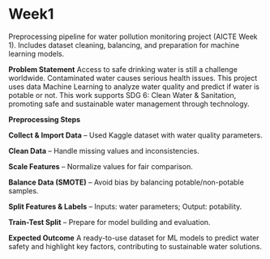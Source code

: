 # Week1
Preprocessing pipeline for water pollution monitoring project (AICTE Week 1). Includes dataset cleaning, balancing, and preparation for machine learning models.


**Problem Statement**
Access to safe drinking water is still a challenge worldwide. Contaminated water causes serious health issues. This project uses data Machine Learning to analyze water quality and predict if water is potable or not.
This work supports SDG 6: Clean Water & Sanitation, promoting safe and sustainable water management through technology.

**Preprocessing Steps**

**Collect & Import Data** – Used Kaggle dataset with water quality parameters.

**Clean Data** – Handle missing values and inconsistencies. 

**Scale Features** – Normalize values for fair comparison.

**Balance Data (SMOTE)** – Avoid bias by balancing potable/non-potable samples.

**Split Features & Labels** – Inputs: water parameters; Output: potability.

**Train-Test Split** – Prepare for model building and evaluation.

**Expected Outcome**
A ready-to-use dataset for ML models to predict water safety and highlight key factors, contributing to sustainable water solutions.

